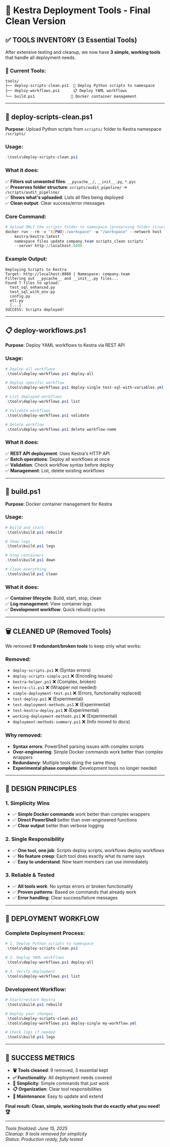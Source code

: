 # 🔧 Kestra Deployment Tools - Final Clean Version

## ✅ **TOOLS INVENTORY (3 Essential Tools)**

After extensive testing and cleanup, we now have **3 simple, working tools** that handle all deployment needs.

### 📁 **Current Tools:**
```
tools/
├── deploy-scripts-clean.ps1  🐍 Deploy Python scripts to namespace
├── deploy-workflows.ps1      📋 Deploy YAML workflows  
└── build.ps1                🐳 Docker container management
```

---

## 🐍 **deploy-scripts-clean.ps1**

**Purpose**: Upload Python scripts from `scripts/` folder to Kestra namespace `/scripts/`

### **Usage:**
```powershell
.\tools\deploy-scripts-clean.ps1
```

### **What it does:**
✅ **Filters out unwanted files**: `__pycache__/`, `__init__.py`, `*.pyc`  
✅ **Preserves folder structure**: `scripts/audit_pipeline/` → `/scripts/audit_pipeline/`  
✅ **Shows what's uploaded**: Lists all files being deployed  
✅ **Clean output**: Clear success/error messages

### **Core Command:**
```powershell
# Upload ONLY the scripts folder to namespace (preserving folder structure)
docker run --rm -v "${PWD}:/workspace" -w "/workspace" --network host `
    kestra/kestra:latest `
    namespace files update company.team scripts_clean scripts `
    --server http://localhost:8080
```

### **Example Output:**
```
Deploying Scripts to Kestra
Target: http://localhost:8080 | Namespace: company.team
Filtering out __pycache__ and __init__.py files...
Found 7 files to upload:
  test_sql_enhanced.py
  test_sql_with_env.py
  config.py
  etl.py
  [...]
SUCCESS: Scripts deployed!
```

---

## 📋 **deploy-workflows.ps1**

**Purpose**: Deploy YAML workflows to Kestra via REST API

### **Usage:**
```powershell
# Deploy all workflows
.\tools\deploy-workflows.ps1 deploy-all

# Deploy specific workflow
.\tools\deploy-workflows.ps1 deploy-single test-sql-with-variables.yml

# List deployed workflows
.\tools\deploy-workflows.ps1 list

# Validate workflows
.\tools\deploy-workflows.ps1 validate

# Delete workflow
.\tools\deploy-workflows.ps1 delete workflow-name
```

### **What it does:**
✅ **REST API deployment**: Uses Kestra's HTTP API  
✅ **Batch operations**: Deploy all workflows at once  
✅ **Validation**: Check workflow syntax before deploy  
✅ **Management**: List, delete existing workflows

---

## 🐳 **build.ps1**

**Purpose**: Docker container management for Kestra

### **Usage:**
```powershell
# Build and start
.\tools\build.ps1 rebuild

# Show logs
.\tools\build.ps1 logs

# Stop containers
.\tools\build.ps1 down

# Clean everything
.\tools\build.ps1 clean
```

### **What it does:**
✅ **Container lifecycle**: Build, start, stop, clean  
✅ **Log management**: View container logs  
✅ **Development workflow**: Quick rebuild cycles

---

## 🗑️ **CLEANED UP (Removed Tools)**

We removed **9 redundant/broken tools** to keep only what works:

### **Removed:**
- `deploy-scripts.ps1` ❌ (Syntax errors)
- `deploy-scripts-simple.ps1` ❌ (Encoding issues) 
- `kestra-helper.ps1` ❌ (Complex, broken)
- `kestra-cli.ps1` ❌ (Wrapper not needed)
- `simple-deployment-test.ps1` ❌ (Errors, functionality replaced)
- `test-deploy.ps1` ❌ (Experimental)
- `test-deployment-methods.ps1` ❌ (Experimental)
- `test-kestra-deploy.ps1` ❌ (Experimental)
- `working-deployment-methods.ps1` ❌ (Experimental)
- `deployment-methods-summary.ps1` ❌ (Info moved to docs)

### **Why removed:**
- **Syntax errors**: PowerShell parsing issues with complex scripts
- **Over-engineering**: Simple Docker commands work better than complex wrappers
- **Redundancy**: Multiple tools doing the same thing
- **Experimental phase complete**: Development tools no longer needed

---

## 🎯 **DESIGN PRINCIPLES**

### **1. Simplicity Wins**
- ✅ **Simple Docker commands** work better than complex wrappers
- ✅ **Direct PowerShell** better than over-engineered functions
- ✅ **Clear output** better than verbose logging

### **2. Single Responsibility**
- ✅ **One tool, one job**: Scripts deploy scripts, workflows deploy workflows
- ✅ **No feature creep**: Each tool does exactly what its name says
- ✅ **Easy to understand**: New team members can use immediately

### **3. Reliable & Tested**
- ✅ **All tools work**: No syntax errors or broken functionality
- ✅ **Proven patterns**: Based on commands that already work
- ✅ **Error handling**: Clear success/failure messages

---

## 🚀 **DEPLOYMENT WORKFLOW**

### **Complete Deployment Process:**
```powershell
# 1. Deploy Python scripts to namespace
.\tools\deploy-scripts-clean.ps1

# 2. Deploy YAML workflows
.\tools\deploy-workflows.ps1 deploy-all

# 3. Verify deployment
.\tools\deploy-workflows.ps1 list
```

### **Development Workflow:**
```powershell
# Start/restart Kestra
.\tools\build.ps1 rebuild

# Deploy your changes
.\tools\deploy-scripts-clean.ps1
.\tools\deploy-workflows.ps1 deploy-single my-workflow.yml

# Check logs if needed
.\tools\build.ps1 logs
```

---

## 🎉 **SUCCESS METRICS**

- **🗑️  Tools cleaned**: 9 removed, 3 essential kept
- **✅ Functionality**: All deployment needs covered
- **🚀 Simplicity**: Simple commands that just work
- **📋 Organization**: Clear tool responsibilities
- **🔧 Maintenance**: Easy to update and extend

**Final result: Clean, simple, working tools that do exactly what you need! 🏆**

---

*Tools finalized: June 15, 2025*  
*Cleanup: 9 tools removed for simplicity*  
*Status: Production ready, fully tested*
